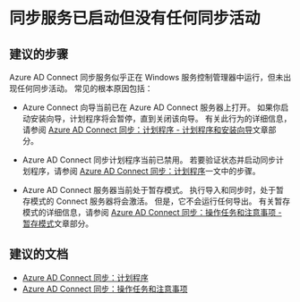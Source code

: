 <properties
    pageTitle="Synchronization Service is started but there is no synchronization activity"
    description="同步服务已启动但没有任何同步活动"
    service="microsoft.aad"
    resource="Microsoft_AAD_IAM"
    authors="cychua"
    displayOrder="224"
    selfHelpType="resource"
    supportTopicIds=""
    resourceTags="directory_ad_connect"
    productPesIds=""
    cloudEnvironments="public"
/>


# <a name="synchronization-service-is-started-but-there-is-no-synchronization-activity"></a>同步服务已启动但没有任何同步活动

## <a name="recommended-steps"></a>**建议的步骤**
Azure AD Connect 同步服务似乎正在 Windows 服务控制管理器中运行，但未出现任何同步活动。 常见的根本原因包括：

* Azure Connect 向导当前已在 Azure AD Connect 服务器上打开。 如果你启动安装向导，计划程序将会暂停，直到关闭该向导。 有关此行为的详细信息，请参阅 [Azure AD Connect 同步：计划程序 - 计划程序和安装向导](https://docs.microsoft.com/azure/active-directory/connect/active-directory-aadconnectsync-feature-scheduler#scheduler-and-installation-wizard)文章部分。

* Azure AD Connect 同步计划程序当前已禁用。 若要验证状态并启动同步计划程序，请参阅 [Azure AD Connect 同步：计划程序](https://docs.microsoft.com/azure/active-directory/connect/active-directory-aadconnectsync-feature-scheduler)一文中的步骤。

* Azure AD Connect 服务器当前处于暂存模式。 执行导入和同步时，处于暂存模式的 Connect 服务器将会激活。 但是，它不会运行任何导出。 有关暂存模式的详细信息，请参阅 [Azure AD Connect 同步：操作任务和注意事项 - 暂存模式](https://docs.microsoft.com/azure/active-directory/connect/active-directory-aadconnectsync-operations#staging-mode)文章部分。

## <a name="recommended-documents"></a>**建议的文档**
* [Azure AD Connect 同步：计划程序](https://docs.microsoft.com/azure/active-directory/connect/active-directory-aadconnectsync-feature-scheduler)  
* [Azure AD Connect 同步：操作任务和注意事项](https://docs.microsoft.com/azure/active-directory/connect/active-directory-aadconnectsync-operations)  

